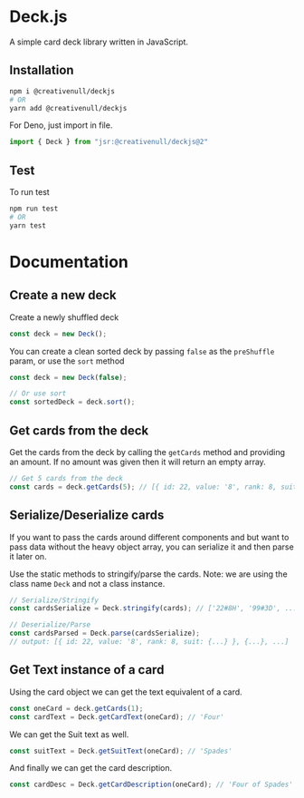 # Deck.js
A simple card deck library written in JavaScript.

## Installation

```sh
npm i @creativenull/deckjs
# OR
yarn add @creativenull/deckjs
```

For Deno, just import in file.

```ts
import { Deck } from "jsr:@creativenull/deckjs@2"
```

## Test
To run test

```sh
npm run test
# OR
yarn test
```

# Documentation
## Create a new deck
Create a newly shuffled deck

```js
const deck = new Deck();
```

You can create a clean sorted deck by passing `false` as the `preShuffle` param,
or use the `sort` method

```js
const deck = new Deck(false);

// Or use sort
const sortedDeck = deck.sort();
```

## Get cards from the deck
Get the cards from the deck by calling the `getCards` method and providing an amount.
If no amount was given then it will return an empty array.

```js
// Get 5 cards from the deck
const cards = deck.getCards(5); // [{ id: 22, value: '8', rank: 8, suit: {...} }, ...]
```

## Serialize/Deserialize cards
If you want to pass the cards around different components and but want to pass data without
the heavy object array, you can serialize it and then parse it later on.

Use the static methods to stringify/parse the cards. Note: we are using the class name `Deck`
and not a class instance.

```js
// Serialize/Stringify
const cardsSerialize = Deck.stringify(cards); // ['22#8H', '99#3D', ...]

// Deserialize/Parse
const cardsParsed = Deck.parse(cardsSerialize);
// output: [{ id: 22, value: '8', rank: 8, suit: {...} }, {...}, ...]
```

## Get Text instance of a card
Using the card object we can get the text equivalent of a card.

```js
const oneCard = deck.getCards(1);
const cardText = Deck.getCardText(oneCard); // 'Four'
```

We can get the Suit text as well.

```js
const suitText = Deck.getSuitText(oneCard); // 'Spades'
```

And finally we can get the card description.

```js
const cardDesc = Deck.getCardDescription(oneCard); // 'Four of Spades'
```

